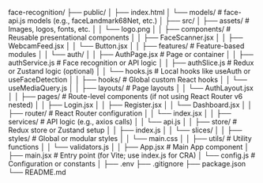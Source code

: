 face-recognition/
├── public/
│   ├── index.html
│   └── models/                   # face-api.js models (e.g., faceLandmark68Net, etc.)
│
├── src/
│   ├── assets/                  # Images, logos, fonts, etc.
│   │   └── logo.png
│
│   ├── components/              # Reusable presentational components
│   │   ├── FaceScanner.jsx
│   │   ├── WebcamFeed.jsx
│   │   └── Button.jsx
│
│   ├── features/                # Feature-based modules
│   │   └── auth/
│   │       ├── AuthPage.jsx     # Page or container
│   │       ├── authService.js   # Face recognition or API logic
│   │       ├── authSlice.js     # Redux or Zustand logic (optional)
│   │       └── hooks.js         # Local hooks like useAuth or useFaceDetection
│
│   ├── hooks/                   # Global custom React hooks
│   │   └── useMediaQuery.js
│
│   ├── layouts/                 # Page layouts
│   │   └── AuthLayout.jsx
│
│   ├── pages/                   # Route-level components (if not using React Router v6 nested)
│   │   ├── Login.jsx
│   │   ├── Register.jsx
│   │   └── Dashboard.jsx
│
│   ├── router/                  # React Router configuration
│   │   └── index.jsx
│
│   ├── services/                # API logic (e.g., axios calls)
│   │   └── api.js
│
│   ├── store/                   # Redux store or Zustand setup
│   │   ├── index.js
│   │   └── slices/
│
│   ├── styles/                  # Global or modular styles
│   │   └── main.css
│
│   ├── utils/                   # Utility functions
│   │   └── validators.js
│
│   ├── App.jsx                  # Main App component
│   ├── main.jsx                 # Entry point (for Vite; use index.js for CRA)
│   └── config.js                # Configuration or constants
│
├── .env
├── .gitignore
├── package.json
└── README.md